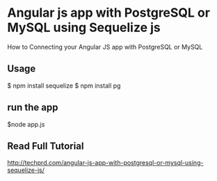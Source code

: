 # Angular js app with PostgreSQL or MySQL using Sequelize js

How to Connecting your Angular JS app with PostgreSQL or MySQL

## Usage

$ npm install sequelize
$ npm install pg
 
## run the app
$node app.js

## Read Full Tutorial
http://techprd.com/angular-js-app-with-postgresql-or-mysql-using-sequelize-js/
